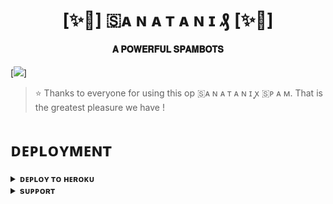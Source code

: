 <h1 align="center"><b>[✨🥀] 🇸ᴀ ɴ ᴀ ᴛ ᴀ ɴ ɪ ₰ [✨🥀]</b></h1>

<h4 align="center"> 𝐀 𝐏𝐎𝐖𝐄𝐑𝐅𝐔𝐋 𝐒𝐏𝐀𝐌𝐁𝐎𝐓𝐒</h4>

[<img src="https://telegra.ph/file/e44717416b4c029ace5f5.jpg"/>]

> ⭐️ Thanks to everyone for using this op 🇸ᴀ ɴ ᴀ ᴛ ᴀ ɴ ɪ ꭙ 🇸ᴘ ᴀ ᴍ. That is the greatest pleasure we have !


# ᴅᴇᴘʟᴏʏᴍᴇɴᴛ


<details>
<summary><b>ᴅᴇᴘʟᴏʏ ᴛᴏ ʜᴇʀᴏᴋᴜ</b></summary>
<br>

[![Deploy](https://www.herokucdn.com/deploy/button.svg)](https://dashboard.heroku.com/new?template=https://github.com/Its-my-edit/SANATANIxSAPM)

</details>


<details>
<summary><b>sᴜᴘᴘᴏʀᴛ</b></summary>
<br>

<a href="https://t.me/ALL_SANATANI_BOT"><img src="https://img.shields.io/badge/Join-Telegram%20Channel-red.svg?logo=Telegram"></a>

</details>
